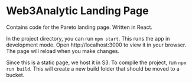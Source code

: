 # Web3Analytic Landing Page

Contains code for the Pareto landing page. Written in React.

In the project directory, you can run `npm start`. This runs the app in development mode. Open http://localhost:3000 to view it in your browser. The page will reload when you make changes.

Since this is a static page, we host it in S3. To compile the project, run `npm run build`. This will create a new build folder that should be moved to a bucket.

